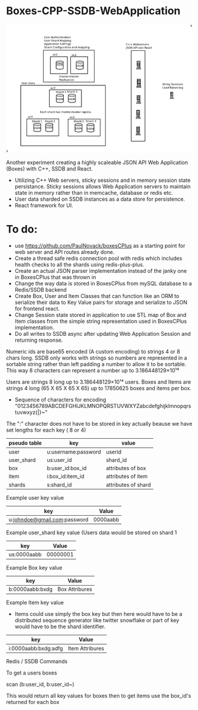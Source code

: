 # Boxes-CPP-SSDB-WebApplication

![alt text](https://github.com/PaulNovack/Boxes-CPP-SSDB-WebApplication/blob/main/BoxesCPPSSDB-Network.jpeg?raw=true)

Another experiment creating a highly scaleable JSON API Web Application (Boxes) with C++, SSDB and React.

* Utilizing C++ Web servers, sticky sessions and in memory session state persistance. Sticky sessions allows Web Application servers to maintain state in memory rather than in memcache, database or redis etc. 
* User data sharded on SSDB instances as a data store for persistence.  
* React framework for UI.

# To do:
* use https://github.com/PaulNovack/boxesCPlus as a starting point for web server and API routes already done.
* Create a thread safe redis connection pool with redis which includes health checks to all the shards using redis-plus-plus.
* Create an actual JSON parser implementation instead of the janky one in BoxesCPlus that was thrown in
* Change the way data is stored in BoxesCPlus from mySQL database to a Redis/SSDB backend
* Create Box, User and Item Classes that can function like an ORM to serialize their data to Key Value pairs for storage and serialize to JSON for frontend react.
* Change Session state stored in application to use STL map of Box and Item classes from the simple string representation used in BoxesCPlus implementation.
* Do all writes to SSDB async after updating Web Application Session and returning response.

Numeric ids are base65 encoded (A custom encoding) to strings 4 or 8 chars long.	SSDB only works with strings so numbers are represented in a sortable string rather than left padding a number to allow it to be sortable.  This way 8 characters can represent a number up to 3.186448129×10¹⁴

Users are strings 8 long up to 3.186448129×10¹⁴ users.
Boxes and Items are strings 4 long  (65 X 65 X 65 X 65) up to 17850625 boxes and items per box.

* Sequence of characters for encoding "0123456789ABCDEFGHIJKLMNOPQRSTUVWXYZabcdefghijklmnopqrstuvwxyz{|}~"

The ":" character does not have to be stored in key actually beause we have set lengths for each key ( 8 or 4)

pseudo table |		key	|	value
-------------|--------|--------------------------------------------------------
user		| u:username:password		| userid
user_shard		| us:user_id		| shard_id
box		| b:user_id:box_id		| attributes of box
item		| i:box_id:item_id		| attributes of item
shards		| s:shard_id		| attributes of shard

Example user key value

key | Value
--------|---------
u:johndoe@gmail.com:password | 0000aabb

Example user_shard key value (Users data would be stored on shard 1

key | Value
--------|---------
us:0000aabb | 00000001

Example Box key value 

key | Value
--------|---------
b:0000aabb:bxdg | Box Attribures

Example Item key value 
* Items could use simply the box key but then here would have to be a distributed sequence generator like twitter snowflake or part of key would have to be the shard identifier.

key | Value
--------|---------
i:0000aabb:bxdg:adfg | Item Attribures

Redis / SSDB Commands

To get a users boxes

scan (b:user_id, b:user_id~)

This would return all key values for boxes then to get items use the box_id's returned for each box
